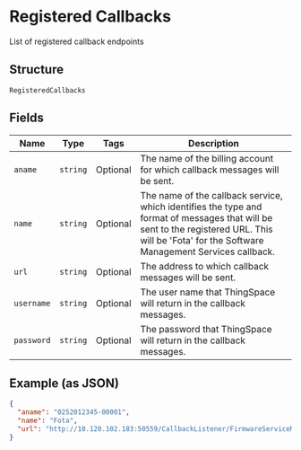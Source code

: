 
# Registered Callbacks

List of registered callback endpoints

## Structure

`RegisteredCallbacks`

## Fields

| Name | Type | Tags | Description |
|  --- | --- | --- | --- |
| `aname` | `string` | Optional | The name of the billing account for which callback messages will be sent. |
| `name` | `string` | Optional | The name of the callback service, which identifies the type and format of messages that will be sent to the registered URL. This will be 'Fota' for the Software Management Services callback. |
| `url` | `string` | Optional | The address to which callback messages will be sent. |
| `username` | `string` | Optional | The user name that ThingSpace will return in the callback messages. |
| `password` | `string` | Optional | The password that ThingSpace will return in the callback messages. |

## Example (as JSON)

```json
{
  "aname": "0252012345-00001",
  "name": "Fota",
  "url": "http://10.120.102.183:50559/CallbackListener/FirmwareServiceMessages.asmx"
}
```


